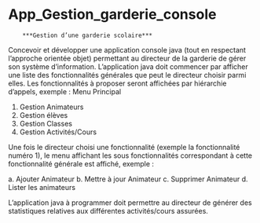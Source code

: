 # App_Gestion_garderie_console
        
        ***Gestion d’une garderie scolaire***
 
 Concevoir et développer une application console java (tout en respectant l’approche orientée objet) permettant au directeur de la garderie de gérer son système d’information.
 L’application java doit commencer par afficher une liste des fonctionnalités générales que peut le directeur choisir parmi elles.
 Les fonctionnalités à proposer seront affichées par hiérarchie d’appels, exemple : Menu Principal
1. Gestion Animateurs
2. Gestion élèves
3. Gestion Classes
4. Gestion Activités/Cours

Une fois le directeur choisi une fonctionnalité (exemple la fonctionnalité numéro 1), le menu affichant les sous fonctionnalités correspondant à cette fonctionnalité générale est affiché, exemple :

a. Ajouter Animateur
b. Mettre à jour Animateur
c. Supprimer Animateur
d. Lister les animateurs

L’application java à programmer doit permettre au directeur de générer des statistiques relatives aux différentes activités/cours assurées.
